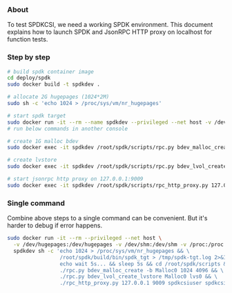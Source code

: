 ### About

To test SPDKCSI, we need a working SPDK environment. This document explains how to launch SPDK and JsonRPC HTTP proxy on localhost for function tests.

### Step by step

```bash
# build spdk container image
cd deploy/spdk
sudo docker build -t spdkdev .

# allocate 2G hugepages (1024*2M)
sudo sh -c 'echo 1024 > /proc/sys/vm/nr_hugepages'

# start spdk target
sudo docker run -it --rm --name spdkdev --privileged --net host -v /dev/hugepages:/dev/hugepages -v /dev/shm:/dev/shm spdkdev /root/spdk/build/bin/spdk_tgt
# run below commands in another console

# create 1G malloc bdev
sudo docker exec -it spdkdev /root/spdk/scripts/rpc.py bdev_malloc_create -b Malloc0 1024 4096

# create lvstore
sudo docker exec -it spdkdev /root/spdk/scripts/rpc.py bdev_lvol_create_lvstore Malloc0 lvs0

# start jsonrpc http proxy on 127.0.0.1:9009
sudo docker exec -it spdkdev /root/spdk/scripts/rpc_http_proxy.py 127.0.0.1 9009 spdkcsiuser spdkcsipass
```

### Single command

Combine above steps to a single command can be convenient. But it's harder to debug if error happens.

```bash
sudo docker run -it --rm --privileged --net host \
  -v /dev/hugepages:/dev/hugepages -v /dev/shm:/dev/shm -v /proc:/proc \
  spdkdev sh -c 'echo 1024 > /proc/sys/vm/nr_hugepages && \
                 /root/spdk/build/bin/spdk_tgt > /tmp/spdk-tgt.log 2>&1 & \
                 echo wait 5s... && sleep 5s && cd /root/spdk/scripts && \
                 ./rpc.py bdev_malloc_create -b Malloc0 1024 4096 && \
                 ./rpc.py bdev_lvol_create_lvstore Malloc0 lvs0 && \
                 ./rpc_http_proxy.py 127.0.0.1 9009 spdkcsiuser spdkcsipass'
```
